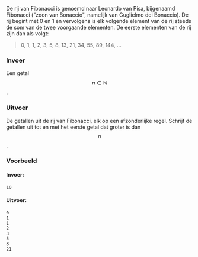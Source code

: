 De rij van Fibonacci is genoemd naar Leonardo van Pisa, bijgenaamd Fibonacci ("zoon van Bonaccio", namelijk van Guglielmo dei Bonaccio). De rij begint met 0 en 1 en vervolgens is elk volgende element van de rij steeds de som van de twee voorgaande elementen. De eerste elementen van de rij zijn dan als volgt:

> 0, 1, 1, 2, 3, 5, 8, 13, 21, 34, 55, 89, 144, …

### Invoer

Een getal $$n \in \mathbb{N}$$.

### Uitvoer

De getallen uit de rij van Fibonacci, elk op een afzonderlijke regel. Schrijf de getallen uit tot en met het eerste getal dat groter is dan $$n$$.

### Voorbeeld

#### Invoer:

```
10
```

#### Uitvoer:

```
0
1
1
2
3
5
8
21
```
